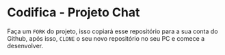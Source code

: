 # Codifica - Projeto Chat

Faça um `FORK` do projeto, isso copiará esse repositório para a sua conta do Github, após isso, `CLONE` o seu novo repositório no seu PC e comece a desenvolver.